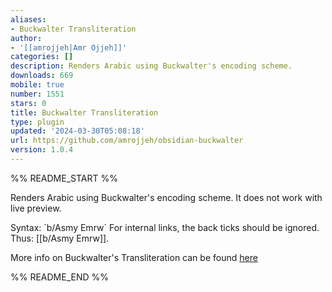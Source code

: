 ```yaml
---
aliases:
- Buckwalter Transliteration
author:
- '[[amrojjeh|Amr Ojjeh]]'
categories: []
description: Renders Arabic using Buckwalter's encoding scheme.
downloads: 669
mobile: true
number: 1551
stars: 0
title: Buckwalter Transliteration
type: plugin
updated: '2024-03-30T05:08:18'
url: https://github.com/amrojjeh/obsidian-buckwalter
version: 1.0.4
---
```


%% README_START %%

Renders Arabic using Buckwalter's encoding scheme. It does not work with live preview.

Syntax: \`b/Asmy Emrw\`
For internal links, the back ticks should be ignored. Thus: [[b/Asmy Emrw]].

More info on Buckwalter's Transliteration can be found [here](http://www.qamus.org/transliteration.htm)


%% README_END %%